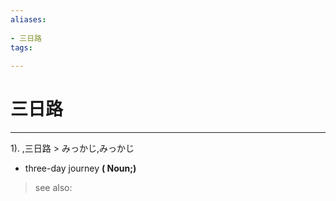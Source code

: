 ```yaml
---
aliases:
    
- 三日路
tags:
    
---
```


# 三日路
---
1).
,三日路 > みっかじ,みっかじ

- three-day journey
**( Noun;)**
> see also: 
            